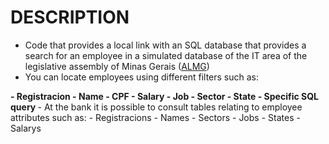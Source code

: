 # DESCRIPTION
- Code that provides a local link with an SQL database that provides a search for an employee in a simulated database of the IT area of ​​the legislative assembly of Minas Gerais (<a href= "https://www.almg.gov.br/" target="_blank">ALMG</a>)
- You can locate employees using different filters such as:
 <b>
  - Registracion
  - Name
  - CPF
  - Salary
  - Job
  - Sector
  - State
  - Specific SQL query
</b>
- At the bank it is possible to consult tables relating to employee attributes such as:
  - Registracions
  - Names
  - Sectors
  - Jobs
  - States
  - Salarys
